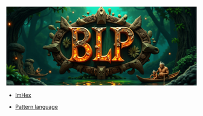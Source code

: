 ![BLP](https://github.com/WarRaft/BLP/blob/main/preview/preview.png?raw=true)


- [ImHex](https://github.com/WerWolv/ImHex)


- [Pattern language](https://docs.werwolv.net/pattern-language/core-language)   

